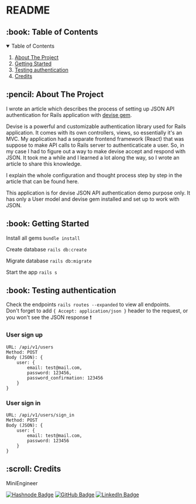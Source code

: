 # README

<h2 id="table-of-contents"> :book: Table of Contents</h2>

<details open="open">
  <summary>Table of Contents</summary>
  <ol>
    <li><a href="#about-the-project">About The Project</a></li>
    <li><a href="#getting-started">Getting Started</a></li>
    <li><a href="#testing-authentication">Testing authentication</a></li>
    <li><a href="#credits">Credits</a></li>
  </ol>
</details>

<h2 id="about-the-project"> :pencil: About The Project</h2>

I wrote an article which describes the process of setting up JSON API authentication for Rails application with [devise gem](https://github.com/heartcombo/devise).

<p>Devise is a powerful and customizable authentication library used for Rails application. It comes with its own controllers, views, so essentially it's an MVC.
My application had a separate frontend framework (React) that was suppose to make API calls to Rails server to authenticaticate a user.
So, in my case I had to figure out a way to make devise accept and respond with JSON. It took me a while and I learned a lot along the way, so I wrote an article to share this knowledge.</p>

I explain the whole configuration and thought process step by step in the article that can be found here. 

This application is for devise JSON API authentication demo purpose only. It has only a User model and devise gem installed and set up to work with JSON.

<h2 id="getting-started"> :book: Getting Started</h2>

Install all gems `bundle install`

Create database `rails db:create`

Migrate database `rails db:migrate`

Start the app `rails s`

<h2 id="testing-authentication"> :book: Testing authentication</h2>

Check the endpoints `rails routes --expanded` to view all endpoints. <br />
Don't forget to add `{ Accept: application/json }` header to the request, or you won't see the JSON response ❗

### User sign up
```
URL: /api/v1/users
Method: POST
Body (JSON): {
    user: {
        email: test@mail.com,
        password: 123456,
        password_confirmation: 123456
    }
}
```

### User sign in
```
URL: /api/v1/users/sign_in
Method: POST
Body (JSON): {
    user: {
        email: test@mail.com,
        password: 123456
    }
}
```


<h2 id="credits"> :scroll: Credits</h2>

MiniEngineer

[![Hashnode Badge](https://img.shields.io/badge/Hashnode-2962FF?style=for-the-badge&logo=hashnode&logoColor=white)](https://miniland.hashnode.dev/)
[![GitHub Badge](https://img.shields.io/badge/GitHub-100000?style=for-the-badge&logo=github&logoColor=white)](https://github.com/miniengineer)
[![LinkedIn Badge](https://img.shields.io/badge/LinkedIn-0077B5?style=for-the-badge&logo=linkedin&logoColor=white)](https://www.linkedin.com/in/minira-samadova/)
